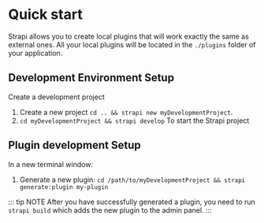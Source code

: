 # Quick start

Strapi allows you to create local plugins that will work exactly the same as external ones. All your local plugins will be located in the `./plugins` folder of your application.

## Development Environment Setup

Create a development project

1. Create a new project `cd .. && strapi new myDevelopmentProject`.
2. `cd myDevelopmentProject && strapi develop` To start the Strapi project

## Plugin development Setup

In a new terminal window:

1. Generate a new plugin: `cd /path/to/myDevelopmentProject && strapi generate:plugin my-plugin`

::: tip NOTE
After you have successfully generated a plugin, you need to run `strapi build` which adds the new plugin to the admin panel. 
:::
